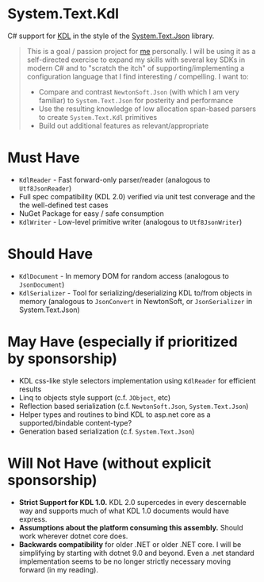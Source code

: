 # System.Text.Kdl
C# support for [KDL](https://kdl.dev) in the style of the [System.Text.Json](https://learn.microsoft.com/en-us/dotnet/standard/serialization/system-text-json/how-to) library.

> This is a goal / passion project for [me](https://github.com/el2iot2) personally. I will be using it
> as a self-directed exercise to expand my skills with several key SDKs in modern
> C# and to "scratch the itch" of supporting/implementing a configuration language that I find interesting / compelling. I want to:
> - Compare and contrast `NewtonSoft.Json` (with which I am very familiar) to `System.Text.Json` for posterity and performance
> - Use the resulting knowledge of low allocation span-based parsers to create `System.Text.Kdl` primitives
> - Build out additional features as relevant/appropriate

# Must Have
- `KdlReader` - Fast forward-only parser/reader (analogous to `Utf8JsonReader`)
- Full spec compatibility (KDL 2.0) verified via unit test converage and the the well-defined test cases
- NuGet Package for easy / safe consumption
- `KdlWriter` - Low-level primitive writer (analogous to `Utf8JsonWriter`)

# Should Have
- `KdlDocument` - In memory DOM for random access (analogous to `JsonDocument`)
- `KdlSerializer` - Tool for serializing/deserializing KDL to/from objects in memory (analogous to `JsonConvert` in NewtonSoft, or `JsonSerializer` in System.Text.Json)

# May Have (especially if prioritized by sponsorship)
- KDL css-like style selectors implementation using `KdlReader` for efficient results
- Linq to objects style support (c.f. `JObject`, etc)
- Reflection based serialization (c.f. `NewtonSoft.Json`, `System.Text.Json`)
- Helper types and routines to bind KDL to asp.net core as a supported/bindable content-type?
- Generation based serialization (c.f. `System.Text.Json`)

# Will Not Have (without explicit sponsorship)
- **Strict Support for KDL 1.0.** KDL 2.0 supercedes in every descernable way and supports much of what KDL 1.0 documents would have express.
- **Assumptions about the platform consuming this assembly.** Should work wherever dotnet core does.
- **Backwards compatibility** for older .NET or older .NET core. I will be simplifying by starting with dotnet 9.0 and beyond. Even a .net standard implementation seems to be no longer strictly necessary moving forward (in my reading).
